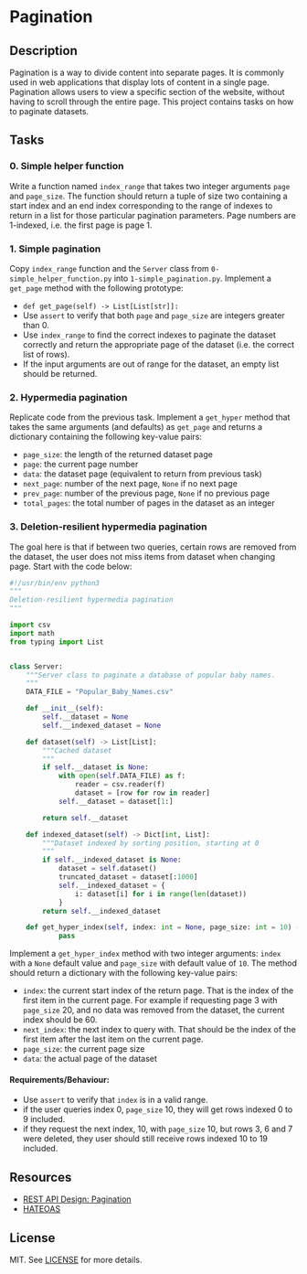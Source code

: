 # Pagination

## Description
Pagination is a way to divide content into separate pages. It is commonly used in web applications that display lots of content in a single page. Pagination allows users to view a specific section of the website, without having to scroll through the entire page. This project contains tasks on how to paginate datasets.

## Tasks
### 0. Simple helper function
Write a function named ```index_range``` that takes two integer arguments ```page``` and ```page_size```.
The function should return a tuple of size two containing a start index and an end index corresponding to the range of indexes to return in a list for those particular pagination parameters.
Page numbers are 1-indexed, i.e. the first page is page 1.

### 1. Simple pagination
Copy ```index_range``` function and the ```Server``` class from ```0-simple_helper_function.py``` into ```1-simple_pagination.py```.
Implement a ```get_page``` method with the following prototype:

* ```def get_page(self) -> List[List[str]]:```
* Use ```assert``` to verify that both ```page``` and ```page_size``` are integers greater than 0.
* Use ```index_range``` to find the correct indexes to paginate the dataset correctly and return the appropriate page of the dataset (i.e. the correct list of rows).
* If the input arguments are out of range for the dataset, an empty list should be returned.

### 2. Hypermedia pagination
Replicate code from the previous task.
Implement a ```get_hyper``` method that takes the same arguments (and defaults) as ```get_page``` and returns a dictionary containing the following key-value pairs:

* ```page_size```: the length of the returned dataset page
* ```page```: the current page number
* ```data```: the dataset page (equivalent to return from previous task)
* ```next_page```: number of the next page, ```None``` if no next page
* ```prev_page```: number of the previous page, ```None``` if no previous page
* ```total_pages```: the total number of pages in the dataset as an integer

### 3. Deletion-resilient hypermedia pagination
The goal here is that if between two queries, certain rows are removed from the dataset, the user does not miss items from dataset when changing page.
Start with the code below:

``` python
#!/usr/bin/env python3
"""
Deletion-resilient hypermedia pagination
"""

import csv
import math
from typing import List


class Server:
    """Server class to paginate a database of popular baby names.
    """
    DATA_FILE = "Popular_Baby_Names.csv"

    def __init__(self):
        self.__dataset = None
        self.__indexed_dataset = None

    def dataset(self) -> List[List]:
        """Cached dataset
        """
        if self.__dataset is None:
            with open(self.DATA_FILE) as f:
                reader = csv.reader(f)
                dataset = [row for row in reader]
            self.__dataset = dataset[1:]

        return self.__dataset

    def indexed_dataset(self) -> Dict[int, List]:
        """Dataset indexed by sorting position, starting at 0
        """
        if self.__indexed_dataset is None:
            dataset = self.dataset()
            truncated_dataset = dataset[:1000]
            self.__indexed_dataset = {
                i: dataset[i] for i in range(len(dataset))
            }
        return self.__indexed_dataset

    def get_hyper_index(self, index: int = None, page_size: int = 10) -> Dict:
            pass
```

Implement a ```get_hyper_index``` method with two integer arguments: ```index``` with a ```None``` default value and ```page_size``` with default value of ```10```.
The method should return a dictionary with the following key-value pairs:

* ```index```: the current start index of the return page. That is the index of the first item in the current page. For example if requesting page 3 with ```page_size``` 20, and no data was removed from the dataset, the current index should be 60.
* ```next_index```: the next index to query with. That should be the index of the first item after the last item on the current page.
* ```page_size```: the current page size
* ```data```: the actual page of the dataset

#### Requirements/Behaviour:
* Use ```assert``` to verify that ```index``` is in a valid range.
* if the user queries index 0, ```page_size``` 10, they will get rows indexed 0 to 9 included.
* if they request the next index, 10, with ```page_size``` 10, but rows 3, 6 and 7 were deleted, they user should still receive rows indexed 10 to 19 included.

## Resources
* [REST API Design: Pagination](https://www.moesif.com/blog/technical/api-design/REST-API-Design-Filtering-Sorting-and-Pagination/)
* [HATEOAS](https://en.wikipedia.org/wiki/HATEOAS)

## License
MIT. See [LICENSE](./LICENSE) for more details.